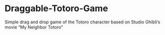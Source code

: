 # Draggable-Totoro-Game

Simple drag and drop game of the Totoro character based on Studio Ghibli’s movie “My Neighbor Totoro”
